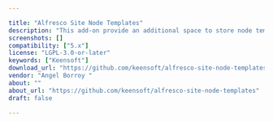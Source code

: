 ```yaml
---

title: "Alfresco Site Node Templates"
description: "This add-on provide an additional space to store node templates within every Site. When using Alfresco out-of-the-box, documents stored in Repository > Data Dictionary > Node Templates are listed when using Share action Create document from template with no particular order or classification. By using this addon, also documents having cm:templatable aspect inside the current Site will be added to the list. These templates can be stored in any folder inside the Site and they will be ordered by name in the list (just after default \\\"data dictionary\\\" templates). License The plugin is licensed under the LGPL v3.0."
screenshots: []
compatibility: ["5.x"]
license: "LGPL-3.0-or-later"
keywords: ["Keensoft"]
download_url: "https://github.com/keensoft/alfresco-site-node-templates"
vendor: "Angel Borroy ‌"
about: ""
about_url: "https://github.com/keensoft/alfresco-site-node-templates"
draft: false

---
```

